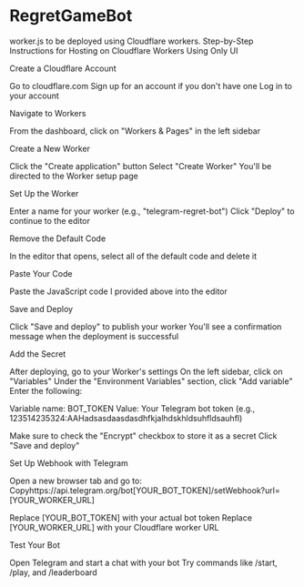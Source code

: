 # RegretGameBot

worker.js to be deployed using Cloudflare workers.
Step-by-Step Instructions for Hosting on Cloudflare Workers Using Only UI

Create a Cloudflare Account

Go to cloudflare.com
Sign up for an account if you don't have one
Log in to your account


Navigate to Workers

From the dashboard, click on "Workers & Pages" in the left sidebar


Create a New Worker

Click the "Create application" button
Select "Create Worker"
You'll be directed to the Worker setup page


Set Up the Worker

Enter a name for your worker (e.g., "telegram-regret-bot")
Click "Deploy" to continue to the editor


Remove the Default Code

In the editor that opens, select all of the default code and delete it


Paste Your Code

Paste the JavaScript code I provided above into the editor


Save and Deploy

Click "Save and deploy" to publish your worker
You'll see a confirmation message when the deployment is successful

Add the Secret

After deploying, go to your Worker's settings
On the left sidebar, click on "Variables"
Under the "Environment Variables" section, click "Add variable"
Enter the following:

Variable name: BOT_TOKEN
Value: Your Telegram bot token (e.g., 123514235324:AAHadsasdaasdasdhfkjalhdskhldsuhfldsauhfl)


Make sure to check the "Encrypt" checkbox to store it as a secret
Click "Save and deploy"


Set Up Webhook with Telegram

Open a new browser tab and go to:
Copyhttps://api.telegram.org/bot[YOUR_BOT_TOKEN]/setWebhook?url=[YOUR_WORKER_URL]

Replace [YOUR_BOT_TOKEN] with your actual bot token
Replace [YOUR_WORKER_URL] with your Cloudflare worker URL


Test Your Bot

Open Telegram and start a chat with your bot
Try commands like /start, /play, and /leaderboard

